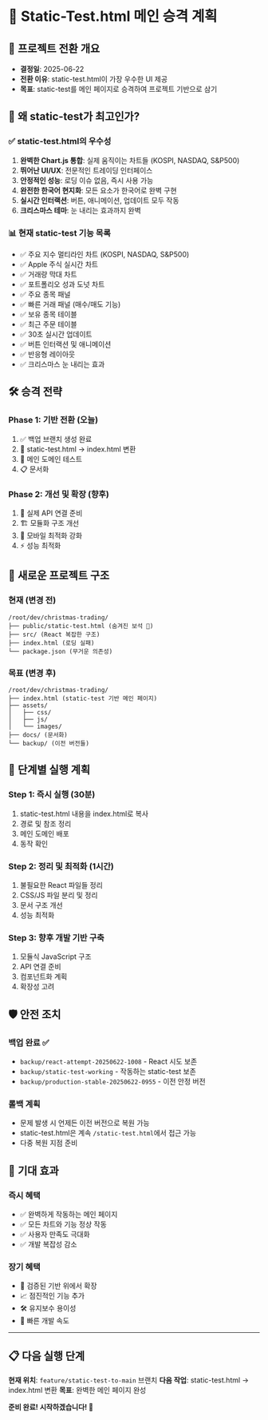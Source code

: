 # 🎄 Static-Test.html 메인 승격 계획

## 📅 **프로젝트 전환 개요**
- **결정일**: 2025-06-22
- **전환 이유**: static-test.html이 가장 우수한 UI 제공
- **목표**: static-test를 메인 페이지로 승격하여 프로젝트 기반으로 삼기

## 🎯 **왜 static-test가 최고인가?**

### ✅ **static-test.html의 우수성**
1. **완벽한 Chart.js 통합**: 실제 움직이는 차트들 (KOSPI, NASDAQ, S&P500)
2. **뛰어난 UI/UX**: 전문적인 트레이딩 인터페이스
3. **안정적인 성능**: 로딩 이슈 없음, 즉시 사용 가능
4. **완전한 한국어 현지화**: 모든 요소가 한국어로 완벽 구현
5. **실시간 인터랙션**: 버튼, 애니메이션, 업데이트 모두 작동
6. **크리스마스 테마**: 눈 내리는 효과까지 완벽

### 📊 **현재 static-test 기능 목록**
- ✅ 주요 지수 멀티라인 차트 (KOSPI, NASDAQ, S&P500)
- ✅ Apple 주식 실시간 차트
- ✅ 거래량 막대 차트  
- ✅ 포트폴리오 성과 도넛 차트
- ✅ 주요 종목 패널
- ✅ 빠른 거래 패널 (매수/매도 기능)
- ✅ 보유 종목 테이블
- ✅ 최근 주문 테이블
- ✅ 30초 실시간 업데이트
- ✅ 버튼 인터랙션 및 애니메이션
- ✅ 반응형 레이아웃
- ✅ 크리스마스 눈 내리는 효과

## 🛠️ **승격 전략**

### **Phase 1: 기반 전환 (오늘)**
1. ✅ 백업 브랜치 생성 완료
2. 📄 static-test.html → index.html 변환
3. 🧪 메인 도메인 테스트
4. 📋 문서화

### **Phase 2: 개선 및 확장 (향후)**
1. 🔌 실제 API 연결 준비
2. 🏗️ 모듈화 구조 개선
3. 📱 모바일 최적화 강화
4. ⚡ 성능 최적화

## 📁 **새로운 프로젝트 구조**

### **현재 (변경 전)**
```
/root/dev/christmas-trading/
├── public/static-test.html (숨겨진 보석 💎)
├── src/ (React 복잡한 구조)
├── index.html (로딩 실패)
└── package.json (무거운 의존성)
```

### **목표 (변경 후)**
```
/root/dev/christmas-trading/
├── index.html (static-test 기반 메인 페이지)
├── assets/
│   ├── css/
│   ├── js/
│   └── images/
├── docs/ (문서화)
└── backup/ (이전 버전들)
```

## 🎯 **단계별 실행 계획**

### **Step 1: 즉시 실행 (30분)**
1. static-test.html 내용을 index.html로 복사
2. 경로 및 참조 정리
3. 메인 도메인 배포
4. 동작 확인

### **Step 2: 정리 및 최적화 (1시간)**
1. 불필요한 React 파일들 정리
2. CSS/JS 파일 분리 및 정리
3. 문서 구조 개선
4. 성능 최적화

### **Step 3: 향후 개발 기반 구축**
1. 모듈식 JavaScript 구조
2. API 연결 준비
3. 컴포넌트화 계획
4. 확장성 고려

## 🛡️ **안전 조치**

### **백업 완료 ✅**
- `backup/react-attempt-20250622-1008` - React 시도 보존
- `backup/static-test-working` - 작동하는 static-test 보존
- `backup/production-stable-20250622-0955` - 이전 안정 버전

### **롤백 계획**
- 문제 발생 시 언제든 이전 버전으로 복원 가능
- static-test.html은 계속 `/static-test.html`에서 접근 가능
- 다중 복원 지점 준비

## 🚀 **기대 효과**

### **즉시 혜택**
- ✅ 완벽하게 작동하는 메인 페이지
- ✅ 모든 차트와 기능 정상 작동
- ✅ 사용자 만족도 극대화
- ✅ 개발 복잡성 감소

### **장기 혜택**
- 🎯 검증된 기반 위에서 확장
- 📈 점진적인 기능 추가
- 🛠️ 유지보수 용이성
- 🚀 빠른 개발 속도

---

## 📋 **다음 실행 단계**

**현재 위치**: `feature/static-test-to-main` 브랜치
**다음 작업**: static-test.html → index.html 변환
**목표**: 완벽한 메인 페이지 완성

**준비 완료! 시작하겠습니다! 🚀**